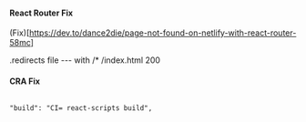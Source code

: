 #### React Router Fix

(Fix)[https://dev.to/dance2die/page-not-found-on-netlify-with-react-router-58mc]

.redirects file --- with /\* /index.html 200

#### CRA Fix

```

"build": "CI= react-scripts build",

```
